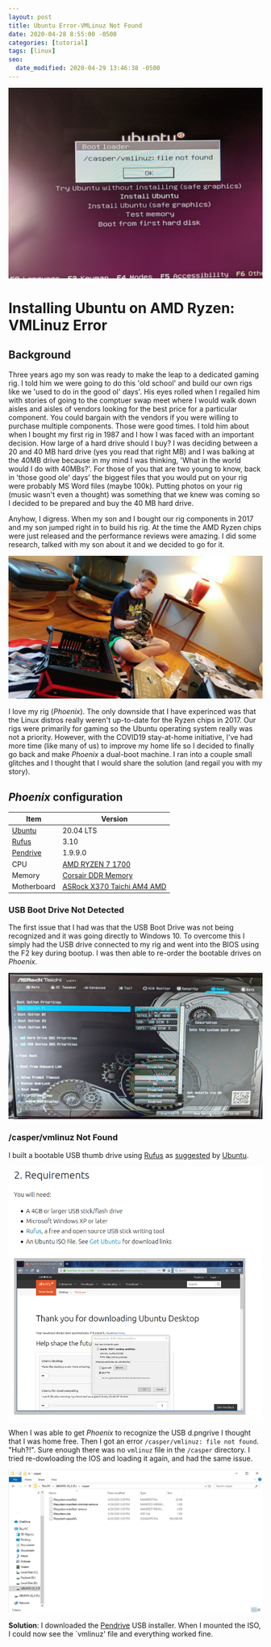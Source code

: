 ```yaml
---
layout: post
title: Ubuntu Error-VMLinuz Not Found
date: 2020-04-28 8:55:00 -0500
categories: [tutorial]
tags: [linux]
seo:
  date_modified: 2020-04-29 13:46:38 -0500
---
```

![VMLinuz File Not Found](/assets/img/post_images/VMLinuzFileNotFound.jpg)


# Installing Ubuntu on AMD Ryzen: VMLinuz Error

## Background

Three years ago my son was ready to make the leap to a dedicated gaming rig. I told him we were going to do this 'old school' and build our own rigs like we 'used to do in the good ol' days'. His eyes rolled when I regailed him with stories of going to the comptuer swap meet where I would walk down aisles and aisles of vendors looking for the best price for a particular component. You could bargain with the vendors if you were willing to purchase multiple components. Those were good times. I told him about when I bought my first rig in 1987 and I how I was faced with an important decision. How large of a hard drive should I buy? I was deciding between a 20 and 40 MB hard drive (yes you read that right MB) and I was balking at the 40MB drive because in my mind I was thinking, 'What in the world would I do with 40MBs?'. For those of you that are two young to know, back in 'those good ole' days' the biggest files that you would put on your rig were probably MS Word files (maybe 100k). Putting photos on your rig (music wasn't even a thought) was something that we knew was coming so I decided to be prepared and buy the 40 MB hard drive.

Anyhow, I digress. When my son and I bought our rig components in 2017 and my son jumped right in to build his rig. At the time the AMD Ryzen chips were just released and the performance reviews were amazing. I did some research, talked with my son about it and we decided to go for it. 

![Old School Build](/assets/img/post_images/NickBuild.jpg)


I love my rig (*Phoenix*). The only downside that I have experinced was that the Linux distros really weren't up-to-date for the Ryzen chips in 2017. Our rigs were primarily for gaming so the Ubuntu operating system really was not a priority. However, with the COVID19 stay-at-home initiative, I've had more time (like many of us) to improve my home life so I decided to finally go back and make *Phoenix* a dual-boot machine. I ran into a couple small glitches and I thought that I would share the solution (and regail you with my story).

## *Phoenix* configuration

|Item	| Version|
|---	|---	|
|[Ubuntu](https://ubuntu.com/)	| 20.04 LTS |
|[Rufus](https://rufus.ie/)	|3.10|  
|[Pendrive](https://www.pendrivelinux.com/universal-usb-installer-easy-as-1-2-3/)|1.9.9.0|  
|CPU|[AMD RYZEN 7 1700](https://www.newegg.com/amd-ryzen-7-1700/p/N82E16819113428?Item=N82E16819113428)|
|Memory | [Corsair DDR Memory](https://www.newegg.com/corsair-16gb-288-pin-ddr4-sdram/p/N82E16820233863?Item=N82E16820233863)
|Motherboard|[ASRock X370 Taichi AM4 AMD](https://www.newegg.com/asrock-x370-taichi/p/N82E16813157757?Item=N82E16813157757)


### USB Boot Drive Not Detected

The first issue that I had was that the USB Boot Drive was not being recognized and it was going directly to Windows 10. To overcome this I simply had the USB drive connected to my rig and went into the BIOS using the F2 key during bootup. I was then able to re-order the bootable drives on *Phoenix*.

![Boot Drive Order](/assets/img/post_images/BootDriveOrder.jpg)


### \/casper\/vmlinuz Not Found

I built a bootable USB thumb drive using [Rufus](https://rufus.ie/) as [suggested](https://ubuntu.com/tutorials/tutorial-create-a-usb-stick-on-windows#2-requirements) by [Ubuntu](https://ubuntu.com). 

![Rufus](/assets/img/post_images/UbuntuInstallRufus.png)

When I was able to get *Phoenix* to recognize the USB d.pngrive I thought that I was home free. Then I got an error `/casper/vmlinuz: file not found`. "Huh?!". Sure enough there was no `vmlinuz` file in the `/casper` directory. I tried re-dowloading the IOS and loading it again, and had the same issue. 

![Rufus](/assets/img/post_images/NoVMLinuzFile.jpg)


**Solution**: I downloaded the [Pendrive](https://www.pendrivelinux.com/universal-usb-installer-easy-as-1-2-3/) USB installer. When I mounted the ISO, I could now see the `vmlinuz' file and everything worked fine.
